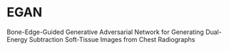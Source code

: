 # EGAN
Bone-Edge-Guided Generative Adversarial Network for Generating Dual-Energy Subtraction Soft-Tissue Images from Chest Radiographs
